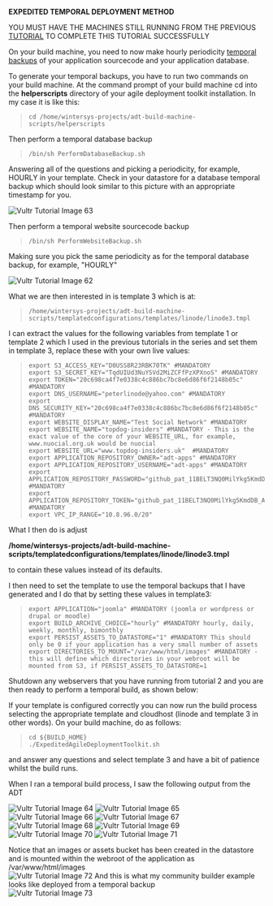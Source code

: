**EXPEDITED TEMPORAL DEPLOYMENT METHOD**

YOU MUST HAVE THE MACHINES STILL RUNNING FROM THE PREVIOUS [TUTORIAL](./expedited-baseline-joomla.md) TO COMPLETE THIS TUTORIAL SUCCESSFULLY

On your build machine, you need to now make hourly periodicity [temporal backups](../../Deployment/Backups.md) of your application sourcecode and your application database.

To generate your temporal backups, you have to run two commands on your build machine. At the command prompt of your build machine cd into the **helperscripts** directory of your agile deployment toolkit installation. In my case it is like this:

>     cd /home/wintersys-projects/adt-build-machine-scripts/helperscripts

Then perform a temporal database backup
  
>     /bin/sh PerformDatabaseBackup.sh
 
Answering all of the questions and picking a periodicity, for example, HOURLY in your template. Check in your datastore for a database temporal backup which should look similar to this picture with an appropriate timestamp for you.

![](images/expedited/lin63.png "Vultr Tutorial Image 63")

  
Then perform a temporal website sourcecode backup
  
>     /bin/sh PerformWebsiteBackup.sh
  
Making sure you pick the same periodicity as for the temporal database backup, for example, "HOURLY"

![](images/expedited/lin62.png "Vultr Tutorial Image 62")

  
What we are then interested in is template 3 which is at:
  
>     /home/wintersys-projects/adt-build-machine-scripts/templatedconfigurations/templates/linode/linode3.tmpl
  
I can extract the values for the following variables from template 1 or template 2 which I used in the previous tutorials in the series and set them in template 3, replace these with your own live values:

>     export S3_ACCESS_KEY="D0USS8R23RBK70TK" #MANDATORY
>     export S3_SECRET_KEY="TqdUIUd3NuYSVd2MiZCFfPzXPXnoS" #MANDATORY
>     export TOKEN="20c698ca4f7e0338c4c886bc7bc8e6d86f6f2148b05c" #MANDATORY
>     export DNS_USERNAME="peterlinode@yahoo.com" #MANDATORY
>     export DNS_SECURITY_KEY="20c698ca4f7e0338c4c886bc7bc8e6d86f6f2148b05c" #MANDATORY
>     export WEBSITE_DISPLAY_NAME="Test Social Network" #MANDATORY
>     export WEBSITE_NAME="topdog-insiders" #MANDATORY - This is the exact value of the core of your WEBSITE_URL, for example, www.nuocial.org.uk would be nuocial
>     export WEBSITE_URL="www.topdog-insiders.uk"  #MANDATORY
>     export APPLICATION_REPOSITORY_OWNER="adt-apps" #MANDATORY
>     export APPLICATION_REPOSITORY_USERNAME="adt-apps" #MANDATORY
>     export APPLICATION_REPOSITORY_PASSWORD="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k4" #MANDATORY
>     export APPLICATION_REPOSITORY_TOKEN="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k4" #MANDATORY
>     export VPC_IP_RANGE="10.8.96.0/20"
> 
What I then do is adjust  

**/home/wintersys-projects/adt-build-machine-scripts/templatedconfigurations/templates/linode/linode3.tmpl**  
  
to contain these values instead of its defaults.
  
I then need to set the template to use the temporal backups that I have generated and I do that by setting these values in template3:
  
>     export APPLICATION="joomla" #MANDATORY (joomla or wordpress or drupal or moodle)
>     export BUILD_ARCHIVE_CHOICE="hourly" #MANDATORY hourly, daily, weekly, monthly, bimonthly
>     export PERSIST_ASSETS_TO_DATASTORE="1" #MANDATORY This should only be 0 if your application has a very small number of assets
>     export DIRECTORIES_TO_MOUNT="/var/www/html/images" #MANDATORY - this will define which directories in your webroot will be mounted from S3, if PERSIST_ASSETS_TO_DATASTORE=1
  
Shutdown any webservers that you have running from tutorial 2 and you are then ready to perform a temporal build, as shown below:
  
If your template is configured correctly you can now run the build process selecting the appropriate template and cloudhost (linode and template 3 in other words). On your build machine, do as follows:

>     cd ${BUILD_HOME}
>     ./ExpeditedAgileDeploymentToolkit.sh

and answer any questions and select template 3 and have a bit of patience whilst the build runs. 

When I ran a temporal build process, I saw the following output from the ADT

![](images/expedited/lin64.png "Vultr Tutorial Image 64")
![](images/expedited/lin65.png "Vultr Tutorial Image 65")
![](images/expedited/lin66.png "Vultr Tutorial Image 66")
![](images/expedited/lin67.png "Vultr Tutorial Image 67")
![](images/expedited/lin68.png "Vultr Tutorial Image 68")
![](images/expedited/lin69.png "Vultr Tutorial Image 69")
![](images/expedited/lin70.png "Vultr Tutorial Image 70")
![](images/expedited/lin71.png "Vultr Tutorial Image 71")





Notice that an images or assets bucket has been created in the datastore and is mounted within the webroot of the application as /var/www/html/images  
![](images/expedited/lin72.png "Vultr Tutorial Image 72")
And this is what my community builder example looks like deployed from a temporal backup  
![](images/expedited/lin73.png "Vultr Tutorial Image 73")

